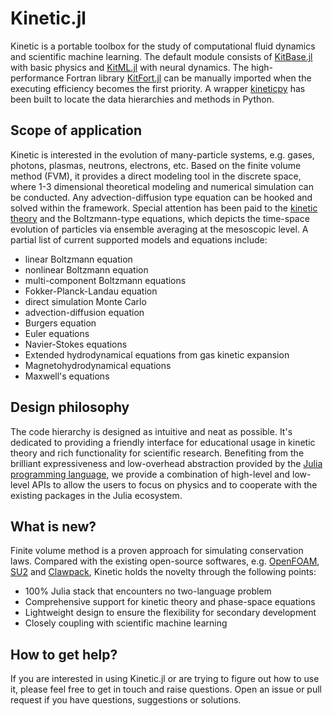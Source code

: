 # Kinetic.jl

Kinetic is a portable toolbox for the study of computational fluid dynamics and scientific machine learning.
The default module consists of [KitBase.jl](https://github.com/vavrines/KitBase.jl) with basic physics and [KitML.jl](https://github.com/vavrines/KitML.jl) with neural dynamics. 
The high-performance Fortran library [KitFort.jl](https://github.com/vavrines/KitFort.jl) can be manually imported when the executing efficiency becomes the first priority. 
A wrapper [kineticpy](https://github.com/vavrines/kineticpy) has been built to locate the data hierarchies and methods in Python.

## Scope of application

Kinetic is interested in the evolution of many-particle systems, e.g. gases, photons, plasmas, neutrons, electrons, etc.
Based on the finite volume method (FVM), it provides a direct modeling tool in the discrete space,
where 1-3 dimensional theoretical modeling and numerical simulation can be conducted.
Any advection-diffusion type equation can be hooked and solved within the framework.
Special attention has been paid to the [kinetic theory](https://en.wikipedia.org/wiki/Kinetic_theory_of_gases) and the Boltzmann-type equations,
which depicts the time-space evolution of particles via ensemble averaging at the mesoscopic level.
A partial list of current supported models and equations include:
- linear Boltzmann equation
- nonlinear Boltzmann equation
- multi-component Boltzmann equations
- Fokker-Planck-Landau equation
- direct simulation Monte Carlo
- advection-diffusion equation
- Burgers equation
- Euler equations
- Navier-Stokes equations
- Extended hydrodynamical equations from gas kinetic expansion
- Magnetohydrodynamical equations
- Maxwell's equations

## Design philosophy

The code hierarchy is designed as intuitive and neat as possible.
It's dedicated to providing a friendly interface for educational usage in kinetic theory and rich functionality for scientific research.
Benefiting from the brilliant expressiveness and low-overhead abstraction provided by the [Julia programming language](https://julialang.org/), 
we provide a combination of high-level and low-level APIs to allow the users to focus on physics and to cooperate with the existing packages in the Julia ecosystem.

## What is new?

Finite volume method is a proven approach for simulating conservation laws.
Compared with the existing open-source softwares, e.g. [OpenFOAM](https://openfoam.org/), [SU2](https://su2code.github.io/) and [Clawpack](https://www.clawpack.org/), 
Kinetic holds the novelty through the following points:
- 100% Julia stack that encounters no two-language problem
- Comprehensive support for kinetic theory and phase-space equations
- Lightweight design to ensure the flexibility for secondary development
- Closely coupling with scientific machine learning

## How to get help?

If you are interested in using Kinetic.jl or are trying to figure out how to use it, please feel free to get in touch and raise questions.
Open an issue or pull request if you have questions, suggestions or solutions.
